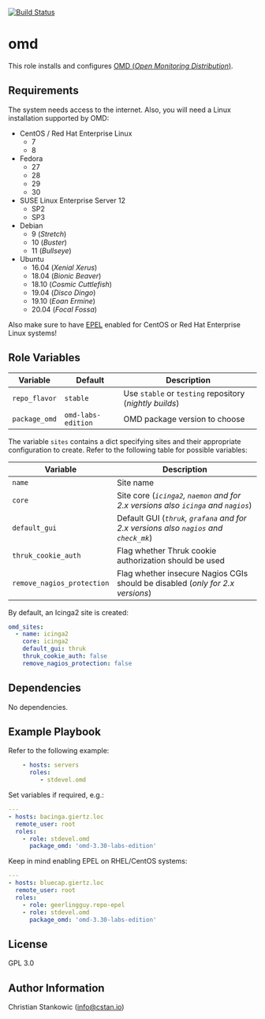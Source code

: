 [![Build Status](https://travis-ci.org/stdevel/ansible-omd.svg?branch=master)](https://travis-ci.org/stdevel/ansible-omd)

# omd

This role installs and configures [OMD (*Open Monitoring Distribution*)](https://omdistro.org).

## Requirements

The system needs access to the internet. Also, you will need a Linux installation supported by OMD:

- CentOS / Red Hat Enterprise Linux
  - 7
  - 8
- Fedora
  - 27
  - 28
  - 29
  - 30
- SUSE Linux Enterprise Server 12
  - SP2
  - SP3
- Debian
  - 9 (*Stretch*)
  - 10 (*Buster*)
  - 11 (*Bullseye*)
 - Ubuntu
   - 16.04 (*Xenial Xerus*)
   - 18.04 (*Bionic Beaver*)
   - 18.10 (*Cosmic Cuttlefish*)
   - 19.04 (*Disco Dingo*)
   - 19.10 (*Eoan Ermine*)
   - 20.04 (*Focal Fossa*)

Also make sure to have [EPEL](https://fedoraproject.org/wiki/EPEL) enabled for CentOS or Red Hat Enterprise Linux systems!

## Role Variables

| Variable | Default | Description |
| -------- | ------- | ----------- |
| `repo_flavor` | `stable` | Use `stable` or `testing` repository (*nightly builds*) |
| `package_omd` | `omd-labs-edition` | OMD package version to choose |

The variable `sites` contains a dict specifying sites and their appropriate configuration to create. Refer to the following table for possible variables:

| Variable | Description |
| -------- | ----------- |
| `name` | Site name |
| `core` | Site core (*`icinga2`, `naemon` and for 2.x versions also `icinga` and `nagios`*) |
| `default_gui` | Default GUI (*`thruk`, `grafana` and for 2.x versions also `nagios` and `check_mk`*) |
| `thruk_cookie_auth` | Flag whether Thruk cookie authorization should be used |
| `remove_nagios_protection` | Flag whether insecure Nagios CGIs should be disabled (*only for 2.x versions*) |

By default, an Icinga2 site is created:

```yaml
omd_sites:
  - name: icinga2
    core: icinga2
    default_gui: thruk
    thruk_cookie_auth: false
    remove_nagios_protection: false 
```

## Dependencies

No dependencies.

## Example Playbook

Refer to the following example:

```yaml
    - hosts: servers
      roles:
         - stdevel.omd
```

Set variables if required, e.g.:

```yaml
---
- hosts: bacinga.giertz.loc
  remote_user: root
  roles:
    - role: stdevel.omd
      package_omd: 'omd-3.30-labs-edition'
```

Keep in mind enabling EPEL on RHEL/CentOS systems:

```yaml
---
- hosts: bluecap.giertz.loc
  remote_user: root
  roles:
    - role: geerlingguy.repo-epel
    - role: stdevel.omd
      package_omd: 'omd-3.30-labs-edition'
```

## License

GPL 3.0

## Author Information

Christian Stankowic (info@cstan.io)
